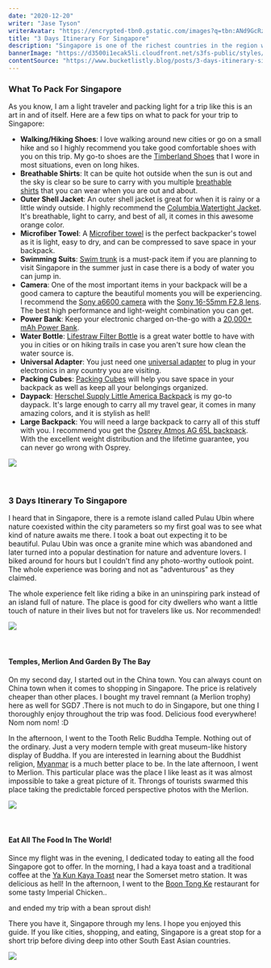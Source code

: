 ```yaml
---
date: "2020-12-20"
writer: "Jase Tyson"
writerAvatar: "https://encrypted-tbn0.gstatic.com/images?q=tbn:ANd9GcRzLF2P2ryn53DRt-qvOBA3W4IdNoyC7sRU1g&usqp=CAU"
title: "3 Days Itinerary For Singapore"
description: "Singapore is one of the richest countries in the region with hyper modernized infrastructures that rival or even surpass those of modern cities like Hong Kong or Tokyo. With a combination of cultures, delicious..."
bannerImage: "https://d3500i1ecak5li.cloudfront.net/s3fs-public/styles/banner/public/images/chapters/shutterstock_112003280.jpg"
contentSource: "https://www.bucketlistly.blog/posts/3-days-itinerary-singapore"
---
```


<h3 class="h2 font-weight-light mb-3">What To Pack For Singapore</h3>
<p>As you know, I am a light traveler and packing light for a trip like this is an art in and of itself. Here are a few tips on what to pack for your trip to Singapore:</p>
<ul>
<li><strong>Walking/Hiking Shoes</strong>: I love walking around new cities or go on a small hike and so I highly recommend you take good comfortable shoes with you on this trip. My go-to shoes are the&nbsp;<a href="https://amzn.to/2xixPUy" target="_blank" rel="noopener nofollow">Timberland Shoes</a>&nbsp;that I wore in most situations, even on long hikes.</li>
<li><strong>Breathable Shirts</strong>: It can be quite hot outside when the sun is out and the sky is clear so be sure to carry with you multiple&nbsp;<a href="https://amzn.to/2pkzp41" target="_blank" rel="noopener nofollow">breathable shirts</a>&nbsp;that you can wear when you are out and about.</li>
<li><strong>Outer Shell Jacket</strong>: An outer shell jacket is great for when it is rainy or a little windy outside. I highly recommend the&nbsp;<a href="https://amzn.to/2xpvHK1" target="_blank" rel="noopener nofollow">Columbia Watertight Jacket</a>. It's breathable, light to carry, and best of all, it comes in this awesome orange color.</li>
<li><strong>Microfiber Towel</strong>: A&nbsp;<a href="https://amzn.to/2MFHxVD" target="_blank" rel="noopener nofollow">Microfiber towel</a>&nbsp;is the perfect backpacker's towel as it is light, easy to dry, and can be compressed to save space in your backpack.</li>
<li><strong>Swimming Suits</strong>:&nbsp;<a href="https://amzn.to/3gdyIS6" target="_blank" rel="noopener nofollow">Swim trunk</a>&nbsp;is a must-pack item if you are planning to visit Singapore in the summer just in case there is a body of water you can jump in.</li>
<li><strong>Camera</strong>: One of the most important items in your backpack will be a good camera to capture the beautiful moments you will be experiencing. I recommend the&nbsp;<a href="https://amzn.to/2Y8fNlF" target="_blank" rel="noopener nofollow">Sony a6600 camera</a>&nbsp;with the&nbsp;<a href="https://amzn.to/2vrSvvx" target="_blank" rel="noopener nofollow">Sony 16-55mm F2.8 lens</a>. The best high performance and light-weight combination you can get.</li>
<li><strong>Power Bank</strong>: Keep your electronic charged on-the-go with a&nbsp;<a href="https://amzn.to/2OvNDJY" target="_blank" rel="noopener nofollow">20,000+ mAh Power Bank</a>.</li>
<li><strong>Water Bottle</strong>:&nbsp;<a href="https://amzn.to/3ibYqsb" target="_blank" rel="noopener nofollow">Lifestraw Filter Bottle</a>&nbsp;is a great water bottle to have with you in cities or on hiking trails in case you aren't sure how clean the water source is.</li>
<li><strong>Universal Adapter</strong>: You just need one&nbsp;<a href="https://amzn.to/2xsIpHE" target="_blank" rel="noopener nofollow">universal adapter</a>&nbsp;to plug in your electronics in any country you are visiting.</li>
<li><strong>Packing Cubes</strong>:&nbsp;<a href="https://amzn.to/2NmaCel" target="_blank" rel="noopener nofollow">Packing Cubes</a>&nbsp;will help you save space in your backpack as well as keep all your belongings organized.</li>
<li><strong>Daypack</strong>:&nbsp;<a href="https://www.anrdoezrs.net/links/8745201/type/dlg/https://herschel.com/shop/backpacks/herschel-little-america-backpack?v=10014-00007-OS" target="_blank" rel="noopener nofollow">Herschel Supply Little America Backpack</a>&nbsp;is my go-to daypack. It's large enough to carry all my travel gear, it comes in many amazing colors, and it is stylish as hell!</li>
<li><strong>Large Backpack</strong>: You will need a large backpack to carry all of this stuff with you. I recommend you get the&nbsp;<a href="https://amzn.to/2QHxliW" target="_blank" rel="noopener nofollow">Osprey Atmos AG 65L backpack</a>. With the excellent weight distribution and the lifetime guarantee, you can never go wrong with Osprey.</li>
</ul>
<div class="px-3 py-2">
<img src='https://media.timeout.com/images/105716634/image.jpg' class="w-100"/>
</div>
<br />
<br />

<h3 class="h2 font-weight-light mb-3">3 Days Itinerary To Singapore</h3>
<p>I heard that in Singapore, there is a remote island called Pulau Ubin where nature coexisted within the city parameters so my first goal was to see what kind of nature awaits me there. I took a boat out expecting it to be beautiful.&nbsp;Pulau Ubin was once a granite mine which was abandoned and later turned into a popular destination for nature and adventure lovers. I biked around for hours but I couldn't find any photo-worthy outlook point. The whole experience was boring and not as "adventurous" as they claimed.</p>
<p>The whole experience felt like riding a bike in an uninspiring park instead of an island full of nature. The place is good for city dwellers who want a little touch of nature in their lives but not for travelers like us. Nor recommended!</p>
<div class="px-3 py-2">
<img src='https://www.fodors.com/wp-content/uploads/2018/12/Singapore-Rules_Hero.jpg' class="w-100"/>
</div>
<br />
<br />

<h4 class="h2 font-weight-light mb-3">Temples, Merlion And Garden By The Bay</h4>
<p>On my second day, I started out in the China town. You can always count on China town when it comes to shopping in Singapore. The price is relatively cheaper than other places. I bought my travel remnant (a Merlion trophy) here as well for SGD7 .There is not much to do in Singapore, but one thing I thoroughly enjoy throughout the trip was food. Delicious food everywhere! Nom nom nom! :D</p>
<p>In the afternoon, I went to the Tooth Relic Buddha Temple. Nothing out of the ordinary. Just a very modern temple with great museum-like history display of Buddha. If you are interested in learning about the Buddhist religion,&nbsp;<a href="https://www.bucketlistly.blog/posts/4-days-itinerary-madalay-bagan-myanmar">Myanmar</a>&nbsp;is a much better place to be.&nbsp;In the late afternoon, I went to Merlion. This particular place was the place I like least as it was almost impossible to take a great picture of it. Throngs of tourists swarmed this place taking the predictable forced perspective photos with the Merlion.</p>
<div class="px-3 py-2">
<img src='https://cdn1.goibibo.com/voy_ing/t_fs/central-singapore-singapore-159885176853o.jpeg' class="w-100"/>
</div>
<br />
<br />

<h4 class="h2 font-weight-light mb-3">Eat All The Food In The World!</h4>
<p>Since my flight was in the evening, I dedicated today to eating all the food Singapore got to offer. In the morning, I had a kaya toast and a traditional coffee at the&nbsp;<a href="http://www.yakun.com/" target="_blank" rel="noopener">Ya Kun Kaya Toast</a>&nbsp;near the Somerset metro station. It was delicious as hell!&nbsp;In the afternoon, I went to the&nbsp;<a href="http://www.boontongkee.com.sg/" target="_blank" rel="noopener">Boon Tong Ke</a>&nbsp;restaurant for some tasty Imperial Chicken..</p>
<p>and ended my trip with a bean sprout dish!</p>
<p>There you have it, Singapore through my lens. I hope you enjoyed this guide. If you like cities, shopping, and eating, Singapore is a great stop for a short trip before diving deep into other South East Asian countries.</p>
<div class="px-3 py-2">
<img src='https://cdn.britannica.com/69/163069-050-C49C1335/conservatory-Flower-Dome-Wilkinson-Eyre-Architects-one-June-2012.jpg' class="w-100"/>
</div>
<br />
<br />
